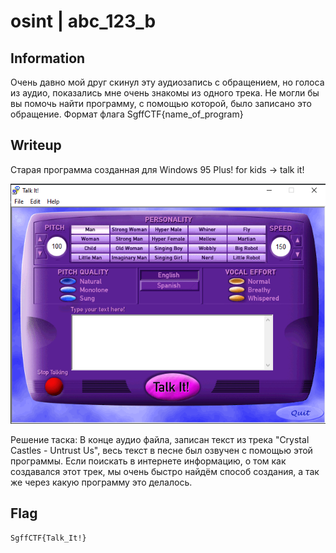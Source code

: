 # osint | abc_123_b

## Information
Очень давно мой друг скинул эту аудиозапись с обращением, но голоса из аудио, показались мне очень знакомы из одного трека.
Не могли бы вы помочь найти программу, с помощью которой, было записано это обращение.
Формат флага SgffCTF{name_of_program}

## Writeup
Старая программа созданная для Windows 95 Plus! for kids -> talk it!

![alt text](img/image.png)

Решение таска: В конце аудио файла, записан текст из трека "Crystal Castles - Untrust Us", весь текст в песне был озвучен с помощью этой программы.
Если поискать в интернете информацию, о том как создавался этот трек, мы очень быстро найдём способ создания, а так же через какую программу это делалось.

## Flag
`SgffCTF{Talk_It!}`
